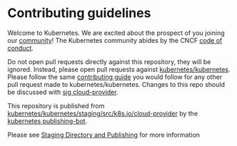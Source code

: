 # Contributing guidelines

Welcome to Kubernetes. We are excited about the prospect of you joining our [community](https://github.com/kubernetes/community)! The Kubernetes community abides by the CNCF [code of conduct](code-of-conduct.md).

Do not open pull requests directly against this repository, they will be ignored. Instead, please open pull requests against [kubernetes/kubernetes](https://git.k8s.io/kubernetes/).  Please follow the same [contributing guide](https://git.k8s.io/kubernetes/CONTRIBUTING.md) you would follow for any other pull request made to kubernetes/kubernetes. Changes to this repo should be discussed with [sig cloud-provider](https://github.com/kubernetes/community/tree/master/sig-cloud-provider).

This repository is published from [kubernetes/kubernetes/staging/src/k8s.io/cloud-provider](https://git.k8s.io/kubernetes/staging/src/k8s.io/cloud-provider) by the [kubernetes publishing-bot](https://git.k8s.io/publishing-bot).

Please see [Staging Directory and Publishing](https://git.k8s.io/community/contributors/devel/staging.md) for more information
